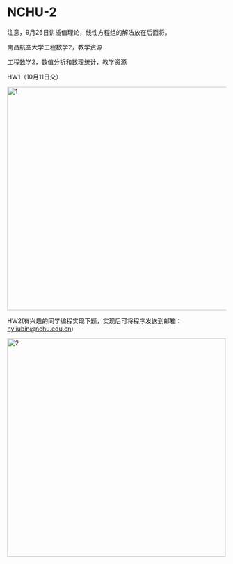 # NCHU-2

注意，9月26日讲插值理论，线性方程组的解法放在后面将。

南昌航空大学工程数学2，教学资源

工程数学2，数值分析和数理统计，教学资源

HW1（10月11日交）

<img width="513" alt="1" src="https://user-images.githubusercontent.com/16358034/135015954-136979f3-7f18-43c6-bfb9-a7b8de0d3e4d.png">

HW2(有兴趣的同学编程实现下题，实现后可将程序发送到邮箱：nyliubin@nchu.edu.cn)

<img width="502" alt="2" src="https://user-images.githubusercontent.com/16358034/135016203-6296e6cd-a833-4b07-aa7f-c22e80e79e68.png">
